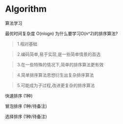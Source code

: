 # Algorithm
算法学习

最优时间复杂度  O(nlogn)
为什么要学习O(n^2)的排序算法?
>1.相对基础

>2.编码简单,易于实现,是一些简单情景的首选

>3.在一些特殊的情况下,简单的排序算法更有效

>4.简单排序算法思想衍生出复杂排序算法

>5.可能成为子过程,改进更复杂的排序算法


快速排序 (1种)

冒泡排序 (1种/待备注)

选择排序 (1种/待备注)